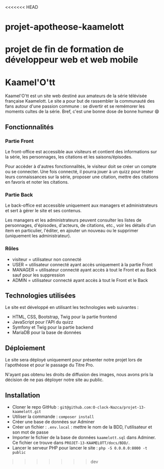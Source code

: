 <<<<<<< HEAD
# projet-apotheose-kaamelott
projet de fin de formation de développeur web et web mobile
=======
# Kaamel'O'tt

Kaamel'O'tt est un site web destiné aux amateurs de la série télévisée française Kaamelott. Le site a pour but de rassembler la communauté des fans autour d'une passion commune : se divertir et se remémorer les moments cultes de la série.
Bref, c'est une bonne dose de bonne humeur 😄

## Fonctionnalités

### Partie Front

Le front-office est accessible aux visiteurs et contient des informations sur la série, les personnages, les citations et les saisons/épisodes.

Pour accèder à d'autres fonctionnalités, le visiteur doit se créer un compte ou se connecter. Une fois connecté, il pourra jouer à un quizz pour tester leurs connaissances sur la série, proposer une citation, mettre des citations en favoris et noter les citations.

### Partie Back

Le back-office est accessible uniquement aux managers et administrateurs et sert à gérer le site et ses contenus.

Les managers et les administrateurs peuvent consulter les listes de personnages, d'épisodes, d'acteurs, de citations, etc., voir les détails d'un item en particulier, l'éditer, en ajouter un nouveau ou le supprimer (uniquement les administrateur).

### Rôles

- visiteur = utilisateur non connecté
- USER = utilisateur connecté ayant accès uniquement à la partie Front
- MANAGER = utilisateur connecté ayant accès à tout le Front et au Back sauf pour les suppression
- ADMIN = utilisateur connecté ayant accès à tout le Front et le Back

## Technologies utilisées

Le site est développé en utilisant les technologies web suivantes :

- HTML, CSS, Bootstrap, Twig pour la partie frontend
- JavaScript pour l'API du quizz
- Symfony et Twig pour la partie backend
- MariaDB pour la base de données

## Déploiement

Le site sera déployé uniquement pour présenter notre projet lors de l'apothéose et pour le passage du Titre Pro.

N'ayant pas obtenu les droits de diffusion des images, nous avons pris la décision de ne pas déployer notre site au public.

## Installation

- Cloner le repo GitHub : `git@github.com:O-clock-Nazca/projet-13-kaamelott.git`
- Utiliser la commande : `composer install`
- Créer une base de données sur Adminer
- Créer un fichier : `.env.local` : mettre le nom de la BDD, l'utilisateur et son mot de passe
- Importer le fichier de la base de données `kaamelott.sql` dans Adminer. Ce fichier ce trouve dans `PROJET-13-KAAMELOTT/docs/BDD/`.
- Lancer le serveur PHP pour lancer le site : `php -S 0.0.0.0:8000 -t public`
>>>>>>> dev

